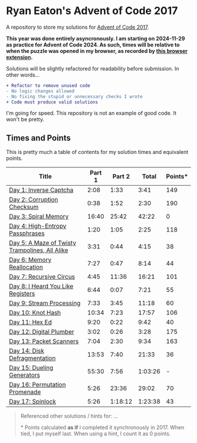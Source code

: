 # Ryan Eaton's Advent of Code 2017

A repository to store my solutions for [Advent of Code 2017](https://adventofcode.com/2017).

**This year was done entirely asyncronously. I am starting on 2024-11-29 as practice for Advent of Code 2024. As such, times will be relative to when the puzzle was opened in my browser, as recorded by [this browser extension](https://chromewebstore.google.com/detail/advent-of-code-part-2-tim/fhmjpoppaplfhgnknpbaaklgdnnimfbn?pli=1).**

Solutions will be slightly refactored for readability before submission. In other words...

```diff
+ Refactor to remove unused code
- No logic changes allowed
- No fixing the stupid or unnecessary checks I wrote
+ Code must produce valid solutions
```

I'm going for speed. This repository is not an example of good code. It won't be pretty.

## Times and Points

This is pretty much a table of contents for my solution times and equivalent points.

| Title                                                        | Part 1 | Part 2  | Total   | Points\* |
|--------------------------------------------------------------|--------|---------|---------|----------|
| [Day 1: Inverse Captcha](notes/1.md)                         | 2:08   | 1:33    | 3:41    | 149      |
| [Day 2: Corruption Checksum](notes/2.md)                     | 0:38   | 1:52    | 2:30    | 190      |
| [Day 3: Spiral Memory](notes/3.md)                           | 16:40  | 25:42   | 42:22   | 0        |
| [Day 4: High-Entropy Passphrases](notes/4.md)                | 1:20   | 1:05    | 2:25    | 118      |
| [Day 5: A Maze of Twisty Trampolines, All Alike](notes/5.md) | 3:31   | 0:44    | 4:15    | 38       |
| [Day 6: Memory Reallocation](notes/6.md)                     | 7:27   | 0:47    | 8:14    | 44       |
| [Day 7: Recursive Circus](notes/7.md)                        | 4:45   | 11:36   | 16:21   | 101      |
| [Day 8: I Heard You Like Registers](notes/8.md)              | 6:44   | 0:07    | 7:21    | 55       |
| [Day 9: Stream Processing](notes/9.md)                       | 7:33   | 3:45    | 11:18   | 60       |
| [Day 10: Knot Hash](notes/10.md)                             | 10:34  | 7:23    | 17:57   | 106      |
| [Day 11: Hex Ed](notes/11.md)                                | 9:20   | 0:22    | 9:42    | 40       |
| [Day 12: Digital Plumber](notes/12.md)                       | 3:02   | 0:26    | 3:28    | 175      |
| [Day 13: Packet Scanners](notes/13.md)                       | 7:04   | 2:30    | 9:34    | 163      |
| [Day 14: Disk Defragmentation](notes/14.md)                  | 13:53  | 7:40    | 21:33   | 36       |
| [Day 15: Dueling Generators](notes/15.md)                    | 55:30  | 7:56    | 1:03:26 | -        |
| [Day 16: Permutation Promenade](notes/16.md)                 | 5:26   | 23:36   | 29:02   | 70       |
| [Day 17: Spinlock](notes/17.md)                              | 5:26   | 1:18:12 | 1:23:38 | 43       |

> Referenced other solutions / hints for: ...
>
> \* Points calculated **as if** I completed it synchronously in 2017. When tied, I put myself last. When using a hint, I count it as 0 points.
